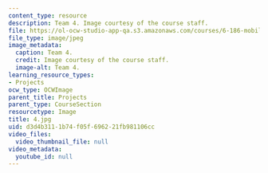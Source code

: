 ```yaml
---
content_type: resource
description: Team 4. Image courtesy of the course staff.
file: https://ol-ocw-studio-app-qa.s3.amazonaws.com/courses/6-186-mobile-autonomous-systems-laboratory-january-iap-2005/d3d4b3111b74f05f696221fb981106cc_4.jpg
file_type: image/jpeg
image_metadata:
  caption: Team 4.
  credit: Image courtesy of the course staff.
  image-alt: Team 4.
learning_resource_types:
- Projects
ocw_type: OCWImage
parent_title: Projects
parent_type: CourseSection
resourcetype: Image
title: 4.jpg
uid: d3d4b311-1b74-f05f-6962-21fb981106cc
video_files:
  video_thumbnail_file: null
video_metadata:
  youtube_id: null
---
```

